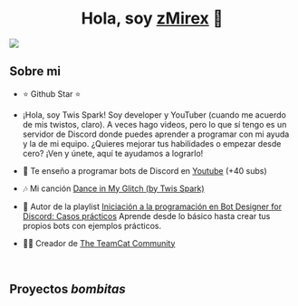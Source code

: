 <div align="center">
<h1 align="center">Hola, soy <a href="https://youtube.com/@twisspark_bdfd">zMirex</a> 👋</h1>
</div>
<img src="https://i.imgur.com/HUiHhCN.png">

## Sobre mi

- ⭐ Github Star ⭐ 
- ¡Hola, soy Twis Spark! Soy developer y YouTuber (cuando me acuerdo de mis twistos, claro). A veces hago videos, pero lo que sí tengo es un servidor de Discord donde puedes aprender a programar con mi ayuda y la de mi equipo. ¿Quieres mejorar tus habilidades o empezar desde cero? ¡Ven y únete, aquí te ayudamos a lograrlo!
  
- 🎥 Te enseño a programar bots de Discord en [Youtube](https://youtube.com/@twisspark_bdfd?si=UQIS-n_T8KbB0WDa) (+40 subs)
- 🎶 Mi canción [Dance in My Glitch (by Twis Spark)](https://youtu.be/2iiDZ_vr0wg?si=U8RST5xHIx1YhLKy)
- 📗 Autor de la playlist [Iniciación a la programación en Bot Designer for Discord: Casos prácticos](https://youtube.com/playlist?list=PL7GWV_kobZSTkfj-Wf5fGZ3NwjstG3ayi&si=ZmvM9ItXSEDsHjzg) Aprende desde lo básico hasta crear tus propios bots con ejemplos prácticos.
- 🧑‍🏫 Creador de [The TeamCat Community](https://discord.gg/KwjVTxFHMP)
<br>

## Proyectos *bombitas*
